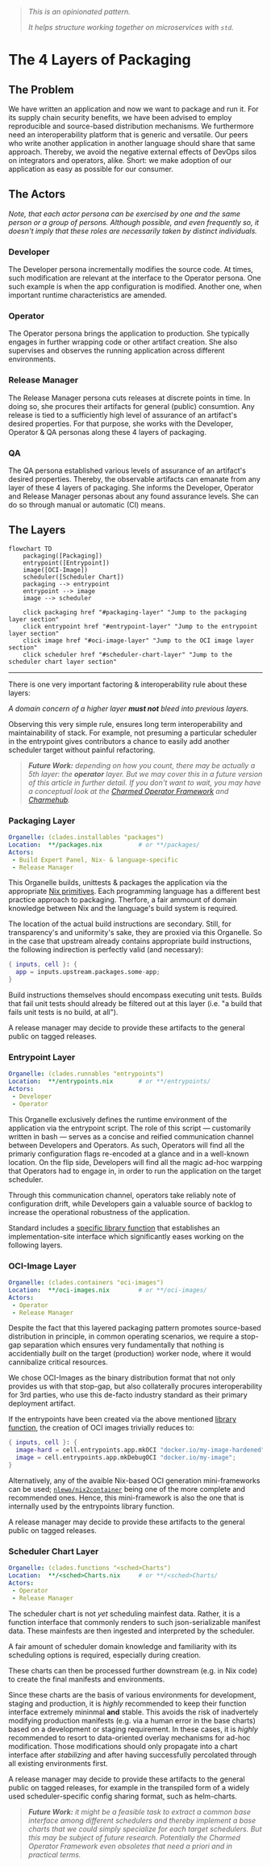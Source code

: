 > _This is an opinionated pattern._
>
> _It helps structure working together on microservices with `std`._

# The 4 Layers of Packaging

## The Problem

We have written an application and now we want to package and run it.
For its supply chain security benefits, we have been advised to employ reproducible and source-based distribution mechanisms.
We furthermore need an interoperability platform that is generic and versatile.
Our peers who write another application in another language should share that same approach.
Thereby, we avoid the negative external effects of DevOps silos on integrators and operators, alike.
Short: we make adoption of our application as easy as possible for our consumer.

## The Actors

_Note, that each actor persona can be exercised by one and the same person or a group of persons.
Although possible, and even frequently so, it doesn't imply that these roles are necessarily taken by distinct individuals._

### Developer

The Developer persona incrementally modifies the source code.
At times, such modification are relevant at the interface to the Operator persona.
One such example is when the app configuration is modified.
Another one, when important runtime characteristics are amended.

### Operator

The Operator persona brings the application to production.
She typically engages in further wrapping code or other artifact creation.
She also supervises and observes the running application across different environments.

### Release Manager

The Release Manager persona cuts releases at discrete points in time.
In doing so, she procures their artifacts for general (public) consumtion.
Any release is tied to a sufficiently high level of assurance of an artifact's desired properties.
For that purpose, she works with the Developer, Operator & QA personas along these 4 layers of packaging.

### QA

The QA persona established various levels of assurance of an artifact's desired properties.
Thereby, the observable artifacts can emanate from any layer of these 4 layers of packaging.
She informs the Developer, Operator and Release Manager personas about any found assurance levels.
She can do so through manual or automatic (CI) means.

## The Layers

```mermaid
flowchart TD
    packaging([Packaging])
    entrypoint([Entrypoint])
    image([OCI-Image])
    scheduler([Scheduler Chart])
    packaging --> entrypoint
    entrypoint --> image
    image --> scheduler

    click packaging href "#packaging-layer" "Jump to the packaging layer section"
    click entrypoint href "#entrypoint-layer" "Jump to the entrypoint layer section"
    click image href "#oci-image-layer" "Jump to the OCI image layer section"
    click scheduler href "#scheduler-chart-layer" "Jump to the scheduler chart layer section"
```

---

There is one very important factoring & interoperability rule about these layers:

_A domain concern of a higher layer **must not** bleed into previous layers._

Observing this very simple rule, ensures long term interoperability and maintainability of stack. For example, not presuming a particular scheduler in the entrypoint gives contributors a chance to easily add another scheduler target without painful refactoring.

> _**Future Work:** depending on how you count, there may be actually a 5th layer: the **operator** layer. But we may cover this in a future version of this article in further detail. If you don't want to wait, you may have a conceptual look at the [Charmed Operator Framework][charmed-operator] and [Charmehub][charmhub]._

### Packaging Layer

```yaml
Organelle: (clades.installables "packages")
Location:  **/packages.nix          # or **/packages/
Actors:
 - Build Expert Panel, Nix- & language-specific
 - Release Manager
```

This Organelle builds, unittests & packages the application via the appropriate [Nix primitives][nix-superpowers].
Each programming language has a different best practice approach to packaging.
Therfore, a fair ammount of domain knowledge between Nix and the language's build system is required.

The location of the actual build instructions are secondary.
Still, for transparency's and uniformity's sake, they are proxied via this Organelle.
So in the case that upstream already contains appropriate build instructions, the following indirection is perfectly valid (and necessary):

```nix
{ inputs, cell }: {
  app = inputs.upstream.packages.some-app;
}
```

Build instructions themselves should encompass executing unit tests.
Builds that fail unit tests should already be filtered out at this layer (i.e. "a build that fails unit tests is no build, at all").

A release manager may decide to provide these artifacts to the general public on tagged releases.

### Entrypoint Layer

```yaml
Organelle: (clades.runnables "entrypoints")
Location:  **/entrypoints.nix       # or **/entrypoints/
Actors:
 - Developer
 - Operator
```

This Organelle exclusively defines the runtime environment of the application via the entrypoint script. The role
of this script &mdash; customarily written in bash &mdash; serves as a concise and reified communication channel
between Developers and Operators. As such, Operators will find all the primariy configuration flags re-encoded
at a glance and in a well-known location. On the flip side, Developers will find all the magic ad-hoc warpping
that Operators had to engage in, in order to run the application on the target scheduler.

Through this communication channel, operators take reliably note of configuration drift, while Developers gain
a valuable source of backlog to increase the operational robustness of the application.

Standard includes a [specific library function][entrypoint-lib] that establishes an implementation-site interface
which significantly eases working on the following layers.

### OCI-Image Layer

```yaml
Organelle: (clades.containers "oci-images")
Location:  **/oci-images.nix        # or **/oci-images/
Actors:
 - Operator
 - Release Manager
```

Despite the fact that this layered packaging pattern promotes source-based distribution in principle, in common
operating scenarios, we require a stop-gap separation which ensures very fundamentally that nothing is
accidentially _built_ on the target (production) worker node, where it would cannibalize critical resources.

We chose OCI-Images as the binary distribution format that not only provides us with that stop-gap, but
also collaterally procures interoperability for 3rd parties, who use this de-facto industry standard as
their primary deployment artifact.

If the entrypoints have been created via the above mentioned [library function][entrypoint-lib], the creation
of OCI images trivially reduces to:

```nix
{ inputs, cell }: {
  image-hard = cell.entrypoints.app.mkOCI "docker.io/my-image-hardened";
  image = cell.entrypoints.app.mkDebugOCI "docker.io/my-image";
}
```

Alternatively, any of the avaible Nix-based OCI generation mini-frameworks can be used; [`nlewo/nix2container`][n2c]
being one of the more complete and recommended ones. Hence, this mini-framework is also the one that is internally
used by the entrypoints library function.

A release manager may decide to provide these artifacts to the general public on tagged releases.

### Scheduler Chart Layer

```yaml
Organelle: (clades.functions "<sched>Charts")
Location:  **/<sched>Charts.nix     # or **/<sched>Charts/
Actors:
 - Operator
 - Release Manager
```

The scheduler chart is not _yet_ scheduling mainfest data.
Rather, it is a function interface that commonly renders to such json-serializable manifest data.
These mainfests are then ingested and interpreted by the scheduler.

A fair amount of scheduler domain knowledge and familiarity with its scheduling options is required, especially
during creation.

These charts can then be processed further downstream (e.g. in Nix code) to create the final manifests and environments.

Since these charts are the basis of various environments for development, staging and production, it is _highly_ recommended to keep their function interface extremely mininmal **and** stable.
This avoids the risk of inadvertely modifying production manifests (e.g. via a human error in the base charts)
based on a development or staging requirement.
In these cases, it is _highly_ recommended to resort to data-oriented overlay mechanisms for ad-hoc modification.
Those modifications should only propagate into a chart interface after _stabilizing_ and after having successfully percolated through all existing environments first.

A release manager may decide to provide these artifacts to the general public on tagged releases, for example
in the transpiled form of a widely used scheduler-specific config sharing format, such as helm-charts.

> _**Future Work:** it might be a feasible task to extract a common base interface among different schedulers
> and thereby implement a base charts that we could simply specialize for each target schedulers. But this may
> be subject of future research. Potentially the Charmed Operator Framework even obsoletes that need a priori
> and in practical terms._

[charmed-operator]: https://juju.is/docs/olm
[charmhub]: https://charmhub.io/
[nix-superpowers]: ../explain/why-nix.md#nix-superpowers
[entrypoint-lib]: /reference/std/lib/writeShellEntrypoint.md
[n2c]: https://github.com/nlewo/nix2container
[helm-charts]: https://helm.sh/docs/topics/charts/
